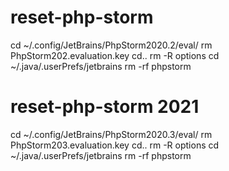 # reset-php-storm

cd ~/.config/JetBrains/PhpStorm2020.2/eval/
rm PhpStorm202.evaluation.key
cd..
rm -R options
cd ~/.java/.userPrefs/jetbrains
rm -rf phpstorm

# reset-php-storm 2021


cd ~/.config/JetBrains/PhpStorm2020.3/eval/
rm PhpStorm203.evaluation.key
cd..
rm -R options
cd ~/.java/.userPrefs/jetbrains
rm -rf phpstorm
